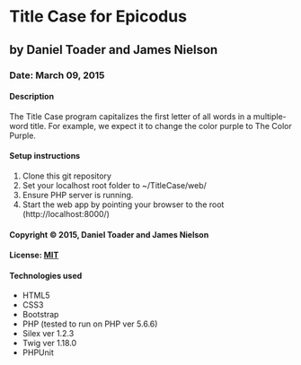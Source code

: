 # Title Case for Epicodus
## by Daniel Toader and James Nielson
### Date: March 09, 2015
#### Description
The Title Case program capitalizes the first letter of all words in a multiple-word title. For example, we expect it to change the color purple to The Color Purple.

#### Setup instructions
1. Clone this git repository
2. Set your localhost root folder to ~/TitleCase/web/
3. Ensure PHP server is running.
4. Start the web app by pointing your browser to the root (http://localhost:8000/)  

#### Copyright © 2015, Daniel Toader and James Nielson

#### License: <a href="https://github.com/twbs/bootstrap/blob/master/LICENSE">MIT</a>  

#### Technologies used
- HTML5
- CSS3
- Bootstrap
- PHP (tested to run on PHP ver 5.6.6)
- Silex ver 1.2.3
- Twig ver 1.18.0
- PHPUnit
